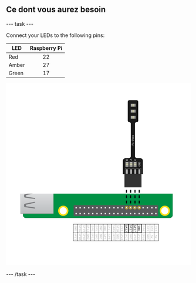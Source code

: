 ## Ce dont vous aurez besoin

\--- task \---

Connect your LEDs to the following pins:

| LED   | Raspberry Pi |
| ----- |:------------:|
| Red   |      22      |
| Amber |      27      |
| Green |      17      |

![pi stop connected to gpio 22,27,17 and ground](images/Traffic-Lights-Diagram.png)

\--- /task \---